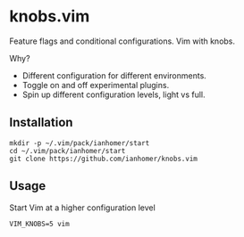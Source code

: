 # knobs.vim

Feature flags and conditional configurations. Vim with knobs.

Why?

- Different configuration for different environments.
- Toggle on and off experimental plugins.
- Spin up different configuration levels, light vs full.

## Installation

    mkdir -p ~/.vim/pack/ianhomer/start
    cd ~/.vim/pack/ianhomer/start
    git clone https://github.com/ianhomer/knobs.vim

## Usage

Start Vim at a higher configuration level

    VIM_KNOBS=5 vim
